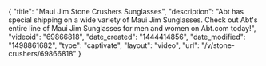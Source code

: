 {
    "title": "Maui Jim Stone Crushers Sunglasses",
    "description": "Abt has special shipping on a wide variety of Maui Jim Sunglasses. Check out Abt's entire line of Maui Jim Sunglasses for men and women on Abt.com today!",
    "videoid": "69866818",
    "date_created": "1444414856",
    "date_modified": "1498861682",
    "type": "captivate",
    "layout": "video",
    "url": "\/v\/stone-crushers\/69866818"
}